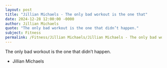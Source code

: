 ```yaml
---
layout: post
title: "Jillian Michaels - The only bad workout is the one that"
date: 2024-12-28 12:00:00 -0000
author: Jillian Michaels
quote: "The only bad workout is the one that didn’t happen."
subject: Fitness
permalink: /Fitness/Jillian Michaels/Jillian Michaels - The only bad workout is the one that
---
```


The only bad workout is the one that didn’t happen.

- Jillian Michaels
